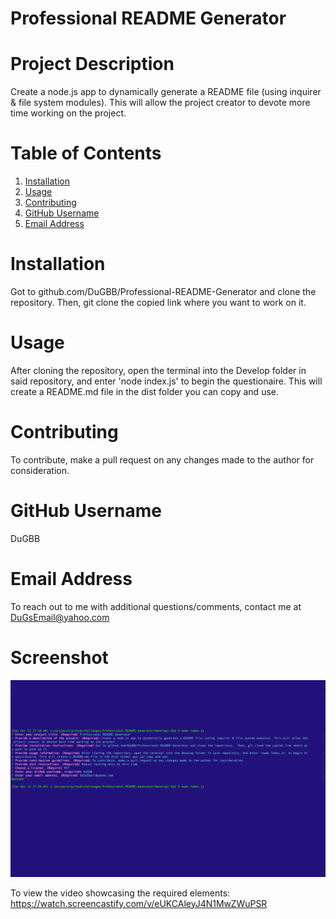 # Professional README Generator
 
  # Project Description  
  
  Create a node.js app to dynamically generate a README file (using inquirer & file system modules). This will allow the project creator to devote more time working on the project.

  # Table of Contents 
  
  1. [Installation](#installation)
  2. [Usage](#usage)
  3. [Contributing](#contributing)
  4. [GitHub Username](#github-username)
  5. [Email Address](#email-address)

  # Installation 
  
  Got to github.com/DuGBB/Professional-README-Generator and clone the repository.  Then, git clone the copied link where you want to work on it.
  
  # Usage 
  
  After cloning the repository, open the terminal into the Develop folder in said repository, and enter 'node index.js' to begin the questionaire. This will create a README.md file in the dist folder you can copy and use. 

  # Contributing 
  
  To contribute, make a pull request on any changes made to the author for consideration.

  # GitHub Username 
  
  DuGBB

  # Email Address 
  
  To reach out to me with additional questions/comments, contact me at DuGsEmail@yahoo.com 
  
  # Screenshot
  ![Professional-README-Generator](Develop/src/images/readme.png?raw=true "Professional-README-Generator")

  To view the video showcasing the required elements: https://watch.screencastify.com/v/eUKCAleyJ4N1MwZWuPSR 
